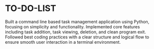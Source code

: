 # TO-DO-LIST
Built a command line based task management application using Python, focusing on simplicity and functionality.
Implemented core features including task addition, task viewing, deletion, and clean program exit.
Followed best coding practices with a clear structure and logical flow to ensure smooth user interaction in a terminal environment.
